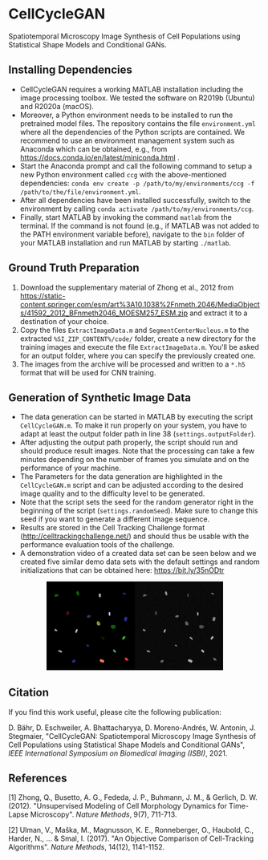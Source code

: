 # CellCycleGAN
Spatiotemporal Microscopy Image Synthesis of Cell Populations using Statistical Shape Models and Conditional GANs.



## Installing Dependencies
- CellCycleGAN requires a working MATLAB installation including the image processing toolbox. We tested the software on R2019b (Ubuntu) and R2020a (macOS). 
- Moreover, a Python environment needs to be installed to run the pretrained model files. The repository contains the file `environment.yml` where all the dependencies of the Python scripts are contained. We recommend to use an environment management system such as Anaconda which can be obtained, e.g., from https://docs.conda.io/en/latest/miniconda.html . 
- Start the Anaconda prompt and call the following command to setup a new Python environment called `ccg` with the above-mentioned dependencies: `conda env create -p /path/to/my/environments/ccg -f /path/to/the/file/environment.yml`. 
- After all dependencies have been installed successfully, switch to the environment by calling `conda activate /path/to/my/environments/ccg`. 
- Finally, start MATLAB by invoking the command `matlab` from the terminal. If the command is not found (e.g., if MATLAB was not added to the PATH environment variable before), navigate to the `bin` folder of your MATLAB installation and run MATLAB by starting `./matlab`.


## Ground Truth Preparation
1. Download the supplementary material of Zhong et al., 2012 from https://static-content.springer.com/esm/art%3A10.1038%2Fnmeth.2046/MediaObjects/41592_2012_BFnmeth2046_MOESM257_ESM.zip and extract it to a destination of your choice.
2. Copy the files `ExtractImageData.m` and `SegmentCenterNucleus.m` to the extracted `%SI_ZIP_CONTENT%/code/` folder, create a new directory for the training images and execute the file `ExtractImageData.m`. You'll be asked for an output folder, where you can specify the previously created one.
3. The images from the archive will be processed and written to a `*.h5` format that will be used for CNN training.


## Generation of Synthetic Image Data
- The data generation can be started in MATLAB by executing the script `CellCycleGAN.m`. To make it run properly on your system, you have to adapt at least the output folder path in line 38 (`settings.outputFolder`). 
- After adjusting the output path properly, the script should run and should produce result images. Note that the processing can take a few minutes depending on the number of frames you simulate and on the performance of your machine.
- The Parameters for the data generation are highlighted in the `CellCycleGAN.m` script and can be adjusted according to the desired image quality and to the difficulty level to be generated.
- Note that the script sets the seed for the random generator right in the beginning of the script (`settings.randomSeed`). Make sure to change this seed if you want to generate a different image sequence.
- Results are stored in the Cell Tracking Challenge format (http://celltrackingchallenge.net/) and should thus be usable with the performance evaluation tools of the challenge.
- A demonstration video of a created data set can be seen below and we created five similar demo data sets with the default settings and random initializations that can be obtained here: https://bit.ly/35nODtr

<p align="center"><img src="Data/Screenshots/01_Compressed.gif" width="70%"></p>

## Citation
If you find this work useful, please cite the following publication: 

D. Bähr, D. Eschweiler, A. Bhattacharyya, D. Moreno-Andrés, W. Antonin, J. Stegmaier, 
"CellCycleGAN: Spatiotemporal Microscopy Image Synthesis of Cell Populations using Statistical Shape Models and Conditional GANs", *IEEE International Symposium on Biomedical Imaging (ISBI)*, 2021.



## References
[1] Zhong, Q., Busetto, A. G., Fededa, J. P., Buhmann, J. M., & Gerlich, D. W. (2012). "Unsupervised Modeling of Cell Morphology Dynamics for Time-Lapse Microscopy". *Nature Methods*, 9(7), 711-713.

[2] Ulman, V., Maška, M., Magnusson, K. E., Ronneberger, O., Haubold, C., Harder, N., ... & Smal, I. (2017). "An Objective Comparison of Cell-Tracking Algorithms". *Nature Methods*, 14(12), 1141-1152.
